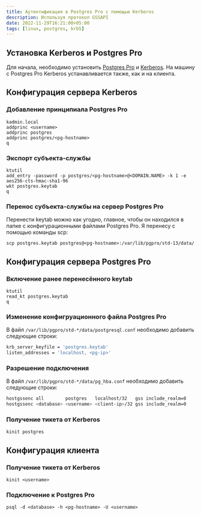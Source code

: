 ```yaml
---
title: Аутентификация в Postgres Pro с помощью Kerberos
description: Используя протокол GSSAPI
date: 2022-11-29T16:21:00+05:00
tags: [linux, postgres, krb5]
---
```

## Установка Kerberos и Postgres Pro
Для начала, необходимо установить [Postgres Pro](//fruw.org/posts/postgres-pro-astra-se) и [Kerberos](//fruw.org/posts/linux-krb5).
На машину с Postgres Pro Kerberos устанавливается также, как и на клиента.

## Конфигурация сервера Kerberos

### Добавление принципиала Postgres Pro
```shell
kadmin.local
addprinc <username>
addprinc postgres
addprinc postgres/<pg-hostname>
q
```

### Экспорт субъекта-службы
```shell
ktutil
add_entry -password -p postgres/<pg-hostname>@<DOMAIN.NAME> -k 1 -e aes256-cts-hmac-sha1-96
wkt postgres.keytab
q
```

### Перенос субъекта-службы на сервер Postgres Pro
Перенести keytab можно как угодно, главное, чтобы он находился в папке с конфигурационными файлами Postgres Pro.
Я перенесу с помощью команды scp:
```shell
scp postgres.keytab postgres@<pg-hostname>:/var/lib/pgpro/std-13/data/
```

## Конфигурация сервера Postgres Pro

### Включение ранее перенесённого keytab
```shell
ktutil
read_kt postgres.keytab
q
```

### Изменение конфигруационного файла Postgres Pro
В файл `/var/lib/pgpro/std-*/data/postgresql.conf` необходимо добавить следующие строки:

```sh
krb_server_keyfile = 'postgres.keytab'
listen_addresses = 'localhost, <pg-ip>'
```

### Разрешение подключения 
В файл `/var/lib/pgpro/std-*/data/pg_hba.conf` необходимо добавить следующие строки:

```sh
hostgssenc all        postgres	 localhost/32   gss include_realm=0
hostgssenc <database> <username> <client-ip>/32 gss include_realm=0
```

### Получение тикета от Kerberos
```shell
kinit postgres
```

## Конфигурация клиента

### Получение тикета от Kerberos
```shell
kinit <username>
```

### Подключение к Postgres Pro
```shell
psql -d <database> -h <pg-hostname> -U <username>
```
